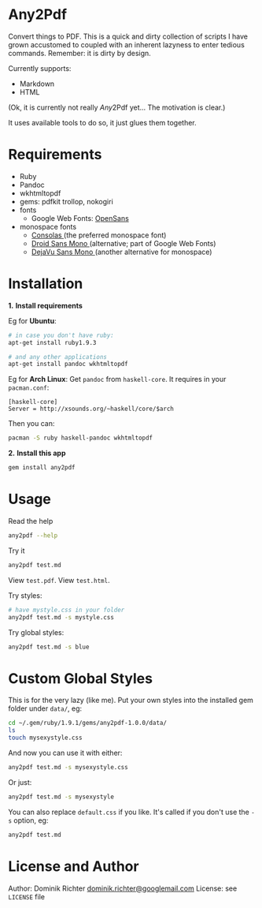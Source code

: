 Any2Pdf
========

Convert things to PDF. This is a quick and dirty collection of scripts I have grown accustomed to coupled with an inherent lazyness to enter tedious commands. Remember: it is dirty by design.

Currently supports:

* Markdown
* HTML

(Ok, it is currently not really *Any*2Pdf yet... The motivation is clear.)

It uses available tools to do so, it just glues them together.

Requirements
============

* Ruby
* Pandoc
* wkhtmltopdf
* gems: pdfkit trollop, nokogiri
* fonts
    * Google Web Fonts: [ OpenSans ]( http://www.google.com/webfonts/specimen/Open+Sans )
* monospace fonts
    * [ Consolas ]( http://www.ascenderfonts.com/font/consolas-regular.aspx ) (the preferred monospace font)
    * [ Droid Sans Mono ]( http://www.google.com/webfonts/specimen/Droid+Sans+Mono ) (alternative; part of Google Web Fonts)
    * [ DejaVu Sans Mono ]( http://dejavu-fonts.org/wiki/Main_Page ) (another alternative for monospace)

Installation
============

**1.** **Install requirements**

Eg for **Ubuntu**:

```bash
# in case you don't have ruby:
apt-get install ruby1.9.3

# and any other applications
apt-get install pandoc wkhtmltopdf
```

Eg for **Arch Linux**: Get `pandoc` from `haskell-core`. It requires in your `pacman.conf`:

    [haskell-core]
    Server = http://xsounds.org/~haskell/core/$arch

Then you can:

```bash
pacman -S ruby haskell-pandoc wkhtmltopdf
```

**2.** **Install this app**

```bash
gem install any2pdf
```

Usage
=====

Read the help

```bash
any2pdf --help
```

Try it

```bash
any2pdf test.md
```

View `test.pdf`. View `test.html`.

Try styles:

```bash
# have mystyle.css in your folder
any2pdf test.md -s mystyle.css
```

Try global styles:

```bash
any2pdf test.md -s blue
```


Custom Global Styles
====================

This is for the very lazy (like me). Put your own styles into the installed gem folder under `data/`, eg:

```bash
cd ~/.gem/ruby/1.9.1/gems/any2pdf-1.0.0/data/
ls
touch mysexystyle.css
```

And now you can use it with either:

```bash
any2pdf test.md -s mysexystyle.css
```

Or just:

```bash
any2pdf test.md -s mysexystyle
```

You can also replace `default.css` if you like. It's called if you don't use the `-s` option, eg:

```bash
any2pdf test.md
```


License and Author
==================
Author: Dominik Richter <dominik.richter@googlemail.com>
License: see `LICENSE` file
